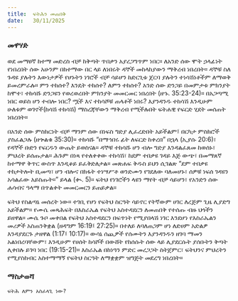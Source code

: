 ```yaml
---
title:  ፍትሕን መጠበቅ
date:   30/11/2025
---
```


### መዋሃድ

ወደ መማፀኛ ከተማ መድረስ ብቻ ከቅጣት ጥበቃን አያረጋግጥም ነበር። ለአንድ ሰው ሞት ኃላፊነት የነበረበት ሰው አሁንም በከተማው በር ላይ ለነበሩት ዳኞች መከላከያውን ማቅረብ ነበረበት። ዳኞቹ ስለ ጉዳዩ ያሉትን እውነታዎች የሆኑትን ነገሮች ብቻ ሳይሆን ከድርጊቱ ጀርባ ያሉትን ተነሳሽነቶችም ለማወቅ ይመረምራሉ። ምን ተከሰተ? እንዴት ተከሰተ? ለምን ተከሰተ? አንድ ሰው ድንጋይ በመምታቱ ምክንያት ከሞተ፣ ተከሳሹ ድንጋዩን የወረወረበት ምክንያት መመርመር ነበረበት (ዘኁ. 35:23-24)። በአጋጣሚ ነበር ወይስ ሆን ተብሎ ነበር? ሟች እና ተከሳሾቹ ጠላቶች ነበሩ? እያንዳንዱ ተከሳሽ እንዲሁም ሁለቱም ወገኖች(ከሳሽ ተከሳሽ) ማስረጃቸውን ማቅረብ የሚችሉበት ፍትሐዊ የፍርድ ሂደት መሰጠት ነበረበት።

በአንድ ሰው ምስክርነት ብቻ ማንም ሰው በነፍስ ግድያ ሊፈረድበት አይችልም፤ በርካታ ምስክሮች ያስፈልጋሉ (ዘኍልቁ 35:30)። ተከሳሹ “በማኅበሩ ፊት ለፍርድ ከቀረበ” በኋላ (ኢያሱ 20:6)፣ የዳኞች ቡድን የፍርዱን ውጤት ይወስናል። ዳኞቹ ተከሳሹ ሆን ብሎ ግድያ እንዳልፈጸመ ከወሰኑ፣ ምህረት ይሰጡታል። ሕጉም በነጻ የተለቀቀው ተከሳሽ፣ ከደም ተበቃዩ ገዳይ እጅ ውጭ፣ በመማጸኛ ከተማዋ ቅጥር ውስጥ እንዲቆይ ይፈቅድለታል። መጽሐፍ ቅዱስ ይህን ሲገልጽ “ደም ተበቃዩ ተከታትሎት ቢመጣ፣ ሆን ብሎና በክፋት ተነሣሥቶ ወንድሙን የገደለው ባለመሆኑ፣ ሰዎቹ ነፍሰ ገዳዩን አሳልፈው አይስጡት።” ይላል (ቊ. 5)። ፍትህ የነገሮችን ላዩን ማየት ብቻ ሳይሆን፣ የአንድን ሰው ሐሳብና ዓላማ በጥልቀት መመርመርን ይጠይቃል።

ፍትህ የስልጣኔ መሰረት ነው። ተገቢ የሆነ የፍትህ ስርዓት ሳይኖር የትኛውም ሀገር ለረጅም ጊዜ ሊያድግ አይችልም። የሙሴ መጻሕፍት በእስራኤል የፍትህ አስተዳደርን ለመጠበቅ የተሰጡ ብዙ ህጎችን ይዘዋል። ሙሴ ጉቦ መቀበል የፍትህ አስተዳደርን በፍጥነት የሚያበላሽ ነገር እንደሆነ የእስራኤልን መሪዎች አስጠንቅቋል (ዘዳግም 16:19፤ 27:25)። በተለይ ለባለጠጋም ሆነ ለድሀም አድልዎ እንዳያደርጉ ታዘዋል (1:17፤ 10:17)። ውሳኔ ሰጪዎች የሰሙትን እያንዳንዱን ዘገባ ማመን አልነበረባቸውም፣ እንዲሁም የሀሰት ከሳሾች በውሸት የከሰሱት ሰው ላይ ሊያደርሱት ያሰቡትን ቅጣት ሊቀበሉ ይገባ ነበር (19:15-21)። እስራኤል በከነዓን ምድር መረጋጋት ስትጀምር፣ ፍትህንና ምህረትን የሚያስከብር አስተማማኝ የፍትህ ስርዓት ለማቋቋም ዝግጅት መደረግ ነበረበት።

### ማስታወሻ
`ፍትሕ ለምን አስፈላጊ ነው?`